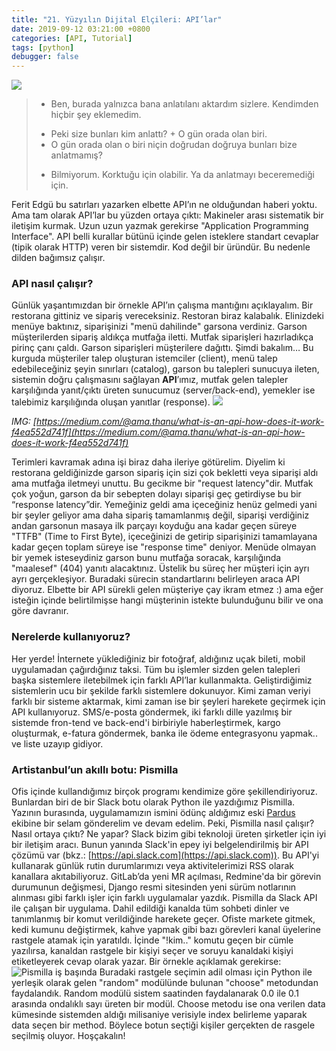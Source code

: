 ```yaml
---
title: "21. Yüzyılın Dijital Elçileri: API’lar"
date: 2019-09-12 03:21:00 +0800
categories: [API, Tutorial]
tags: [python]
debugger: false
---
```



![](https://www.helloopenworld.com/wp-content/uploads/2017/06/neonbrand-260510-copie-1602x900.jpg) 

> + Ben, burada yalnızca bana anlatılanı aktardım sizlere. Kendimden hiçbir şey eklemedim. 
> - Peki size bunları kim anlattı? + O gün orada olan biri. 
> - O gün orada olan o biri niçin doğrudan doğruya bunları bize anlatmamış? 
> + Bilmiyorum. Korktuğu için olabilir. Ya da anlatmayı beceremediği için.

Ferit Edgü bu satırları yazarken elbette API’ın ne olduğundan haberi yoktu. Ama tam olarak API’lar bu yüzden ortaya çıktı: Makineler arası sistematik bir iletişim kurmak. Uzun uzun yazmak gerekirse "Application Programming Interface". API belli kurallar bütünü içinde gelen isteklere standart cevaplar (tipik olarak HTTP) veren bir sistemdir. Kod değil bir üründür. Bu nedenle dilden bağımsız çalışır.  

### API nasıl çalışır?

Günlük yaşantımızdan bir örnekle API’ın çalışma mantığını açıklayalım. Bir restorana gittiniz ve sipariş vereceksiniz. Restoran biraz kalabalık. Elinizdeki menüye baktınız, siparişinizi "menü dahilinde" garsona verdiniz. Garson müşterilerden sipariş aldıkça mutfağa iletti. Mutfak siparişleri hazırladıkça pirinç çanı çaldı. Garson siparişleri müşterilere dağıttı. Şimdi bakalım… Bu kurguda müşteriler talep oluşturan istemciler (client), menü talep edebileceğiniz şeyin sınırları (catalog), garson bu talepleri sunucuya ileten, sistemin doğru çalışmasını sağlayan **API**’ımız, mutfak gelen talepler karşılığında yanıt/çıktı üreten sunucumuz (server/back-end), yemekler ise talebimiz karşılığında oluşan yanıtlar (response). 
![](https://www.artistanbul.io/wp-content/uploads/2019/09/API-vs-Restourant.png) 

_IMG: [https://medium.com/@ama.thanu/what-is-an-api-how-does-it-work-f4ea552d741f](https://medium.com/@ama.thanu/what-is-an-api-how-does-it-work-f4ea552d741f)_ 

Terimleri kavramak adına işi biraz daha ileriye götürelim. Diyelim ki restorana geldiğinizde garson sipariş için sizi çok bekletti veya siparişi aldı ama mutfağa iletmeyi unuttu. Bu gecikme bir "request latency"dir. Mutfak çok yoğun, garson da bir sebepten dolayı siparişi geç getirdiyse bu bir “response latency”dir. Yemeğiniz geldi ama içeceğiniz henüz gelmedi yani bir şeyler geliyor ama daha sipariş tamamlanmış değil, siparişi verdiğiniz andan garsonun masaya ilk parçayı koyduğu ana kadar geçen süreye "TTFB" (Time to First Byte), içeceğinizi de getirip siparişinizi tamamlayana kadar geçen toplam süreye ise "response time" deniyor. Menüde olmayan bir yemek isteseydiniz garson bunu mutfağa soracak, karşılığında "maalesef" (404) yanıtı alacaktınız. Üstelik bu süreç her müşteri için ayrı ayrı gerçekleşiyor. Buradaki sürecin standartlarını belirleyen araca API diyoruz. Elbette bir API sürekli gelen müşteriye çay ikram etmez :) ama eğer isteğin içinde belirtilmişse hangi müşterinin istekte bulunduğunu bilir ve ona göre davranır.

### Nerelerde kullanıyoruz?

Her yerde! İnternete yüklediğiniz bir fotoğraf, aldığınız uçak bileti, mobil uygulamadan çağırdığınız taksi. Tüm bu işlemler sizden gelen talepleri başka sistemlere iletebilmek için farklı API’lar kullanmakta. Geliştirdiğimiz sistemlerin ucu bir şekilde farklı sistemlere dokunuyor. Kimi zaman veriyi farklı bir sisteme aktarmak, kimi zaman ise bir şeyleri harekete geçirmek için API kullanıyoruz. SMS/e-posta göndermek, iki farklı dille yazılmış bir sistemde fron-tend ve back-end'i birbiriyle haberleştirmek, kargo oluşturmak, e-fatura göndermek, banka ile ödeme entegrasyonu yapmak.. ve liste uzayıp gidiyor.  

### Artistanbul’un akıllı botu: Pismilla

Ofis içinde kullandığımız birçok programı kendimize göre şekillendiriyoruz. Bunlardan biri de bir Slack botu olarak Python ile yazdığımız Pismilla. Yazının burasında, uygulamamızın ismini ödünç aldığımız eski [Pardus](https://tr.wikipedia.org/wiki/Pardus_(i%C5%9Fletim_sistemi)) ekibine bir selam gönderelim ve devam edelim. Peki, Pismilla nasıl çalışır? Nasıl ortaya çıktı? Ne yapar? Slack bizim gibi teknoloji üreten şirketler için iyi bir iletişim aracı. Bunun yanında Slack'in epey iyi belgelendirilmiş bir API çözümü var (bkz.: [https://api.slack.com](https://api.slack.com)). Bu API'yi kullanarak günlük rutin durumlarımızı veya aktivitelerimizi RSS olarak kanallara akıtabiliyoruz. GitLab’da yeni MR açılması, Redmine'da bir görevin durumunun değişmesi, Django resmi sitesinden yeni sürüm notlarının alınması gibi farklı işler için farklı uygulamalar yazdık. Pismilla da Slack API ile çalışan bir uygulama. Dahil edildiği kanalda tüm sohbeti dinler ve tanımlanmış bir komut verildiğinde harekete geçer. Ofiste markete gitmek, kedi kumunu değiştirmek, kahve yapmak gibi bazı görevleri kanal üyelerine rastgele atamak için yaratıldı. İçinde "!kim.." komutu geçen bir cümle yazılırsa, kanaldan rastgele bir kişiyi seçer ve soruyu kanaldaki kişiyi etiketleyerek cevap olarak yazar. Bir örnekle açıklamak gerekirse: ![Pismilla iş başında](https://www.artistanbul.io/wp-content/uploads/2019/09/Pismilla-Conversation.png) Buradaki rastgele seçimin adil olması için Python ile yerleşik olarak gelen "random" modülünde bulunan "choose" metodundan faydalandık. Random modülü sistem saatinden faydalanarak 0.0 ile 0.1 arasında ondalıklı sayı üreten bir modül. Choose metodu ise ona verilen data kümesinde sistemden aldığı milisaniye verisiyle index belirleme yaparak data seçen bir method. Böylece botun seçtiği kişiler gerçekten de rasgele seçilmiş oluyor. Hoşçakalın!  

[^footnote]: The footnote source.
_Cover IMG: [https://jfactor.it/file-robots-txt](https://jfactor.it/file-robots-txt/)_ 
_Alıntı: Ferit Edgü, Binbir Hece, 1991_